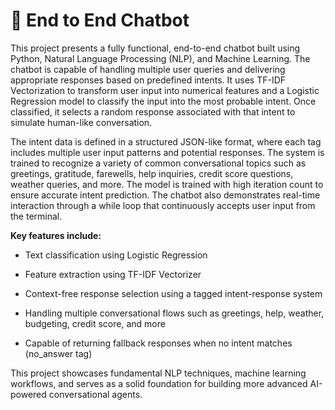 # 🤖 End to End Chatbot 

This project presents a fully functional, end-to-end chatbot built using Python, Natural Language Processing (NLP), and Machine Learning. The chatbot is capable of handling multiple user queries and delivering appropriate responses based on predefined intents. It uses TF-IDF Vectorization to transform user input into numerical features and a Logistic Regression model to classify the input into the most probable intent. Once classified, it selects a random response associated with that intent to simulate human-like conversation.

The intent data is defined in a structured JSON-like format, where each tag includes multiple user input patterns and potential responses. The system is trained to recognize a variety of common conversational topics such as greetings, gratitude, farewells, help inquiries, credit score questions, weather queries, and more. The model is trained with high iteration count to ensure accurate intent prediction. The chatbot also demonstrates real-time interaction through a while loop that continuously accepts user input from the terminal.

**Key features include:**

  - Text classification using Logistic Regression

  - Feature extraction using TF-IDF Vectorizer

  - Context-free response selection using a tagged intent-response system

  - Handling multiple conversational flows such as greetings, help, weather, budgeting, credit score, and more

  - Capable of returning fallback responses when no intent matches (no_answer tag)

This project showcases fundamental NLP techniques, machine learning workflows, and serves as a solid foundation for building more advanced AI-powered conversational agents.
